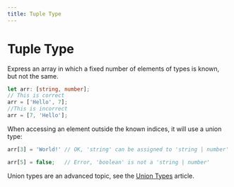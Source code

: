 ```yaml
---
title: Tuple Type
---
```


# Tuple Type

Express an array in which a fixed number of elements of types is known, but not the same.

```typescript
let arr: [string, number];
// This is correct
arr = ['Hello', 7];
//This is incorrect
arr = [7, 'Hello'];
```

When accessing an element outside the known indices, it will use a union type:

```typescript
arr[3] = 'World!' // OK, 'string' can be assigned to 'string | number'

arr[5] = false;   // Error, 'boolean' is not a 'string | number'
``` 

Union types are an advanced topic, see the [Union Types](http://#) article.